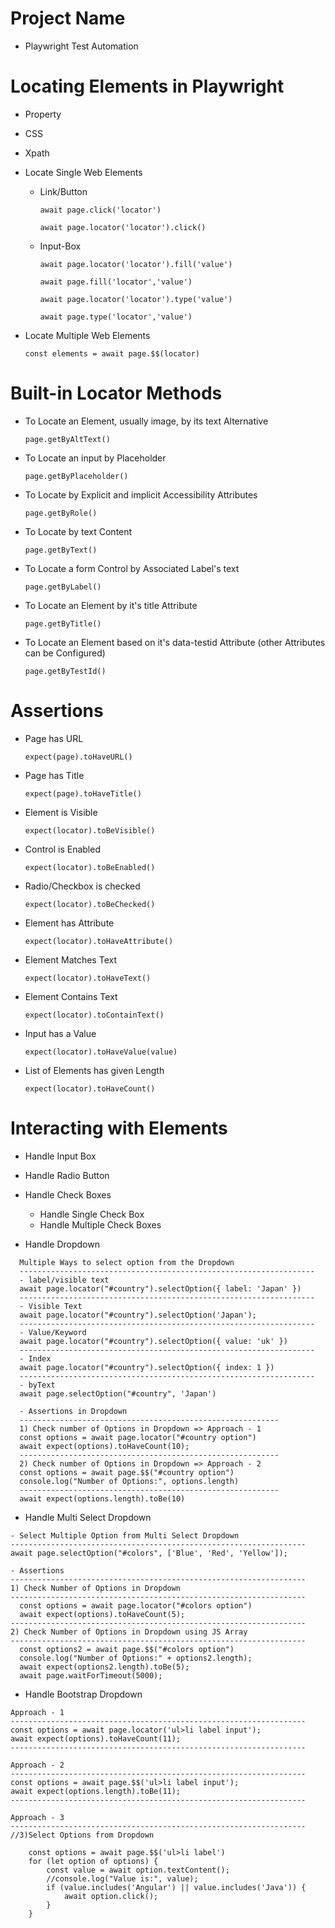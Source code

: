 # Project Name

- Playwright Test Automation

# Locating Elements in Playwright

- Property
- CSS
- Xpath

- Locate Single Web Elements

  - Link/Button

    `await page.click('locator')`

    `await page.locator('locator').click()`

  - Input-Box

    `await page.locator('locator').fill('value')`

    `await page.fill('locator','value')`

    `await page.locator('locator').type('value')`

    `await page.type('locator','value')`

- Locate Multiple Web Elements

  `const elements = await page.$$(locator)`

# Built-in Locator Methods

- To Locate an Element, usually image, by its text Alternative

  `page.getByAltText()`

- To Locate an input by Placeholder

  `page.getByPlaceholder()`

- To Locate by Explicit and implicit Accessibility Attributes

  `page.getByRole()`

- To Locate by text Content

  `page.getByText()`

- To Locate a form Control by Associated Label's text

  `page.getByLabel()`

- To Locate an Element by it's title Attribute

  `page.getByTitle()`

- To Locate an Element based on it's data-testid Attribute (other Attributes can be Configured)

  `page.getByTestId()`

# Assertions

- Page has URL

  `expect(page).toHaveURL()`

- Page has Title

  `expect(page).toHaveTitle()`

- Element is Visible

  `expect(locator).toBeVisible()`

- Control is Enabled

  `expect(locator).toBeEnabled()`

- Radio/Checkbox is checked

  `expect(locator).toBeChecked()`

- Element has Attribute

  `expect(locator).toHaveAttribute()`

- Element Matches Text

  `expect(locator).toHaveText()`

- Element Contains Text

  `expect(locator).toContainText()`

- Input has a Value

  `expect(locator).toHaveValue(value)`

- List of Elements has given Length

  `expect(locator).toHaveCount()`

# Interacting with Elements

- Handle Input Box

- Handle Radio Button

- Handle Check Boxes

  - Handle Single Check Box
  - Handle Multiple Check Boxes

- Handle Dropdown

```
  Multiple Ways to select option from the Dropdown
  ------------------------------------------------------------------
  - label/visible text
  await page.locator("#country").selectOption({ label: 'Japan' })
  ------------------------------------------------------------------
  - Visible Text
  await page.locator("#country").selectOption('Japan');
  ------------------------------------------------------------------
  - Value/Keyword
  await page.locator("#country").selectOption({ value: 'uk' })
  ------------------------------------------------------------------
  - Index
  await page.locator("#country").selectOption({ index: 1 })
  ------------------------------------------------------------------
  - byText
  await page.selectOption("#country", 'Japan')
```

```
  - Assertions in Dropdown
  ----------------------------------------------------------
  1) Check number of Options in Dropdown => Approach - 1
  const options = await page.locator("#country option")
  await expect(options).toHaveCount(10);
  ----------------------------------------------------------
  2) Check number of Options in Dropdown => Approach - 2
  const options = await page.$$("#country option")
  console.log("Number of Options:", options.length)
  ----------------------------------------------------------
  await expect(options.length).toBe(10)
```

- Handle Multi Select Dropdown

```
- Select Multiple Option from Multi Select Dropdown
------------------------------------------------------------------
await page.selectOption("#colors", ['Blue', 'Red', 'Yellow']);
```

```
- Assertions
------------------------------------------------------------------
1) Check Number of Options in Dropdown
------------------------------------------------------------------
  const options = await page.locator("#colors option")
  await expect(options).toHaveCount(5);
------------------------------------------------------------------
2) Check Number of Options in Dropdown using JS Array
------------------------------------------------------------------
  const options2 = await page.$$("#colors option")
  console.log("Number of Options:" + options2.length);
  await expect(options2.length).toBe(5);
  await page.waitForTimeout(5000);
```

- Handle Bootstrap Dropdown

```
Approach - 1
------------------------------------------------------------------
const options = await page.locator('ul>li label input');
await expect(options).toHaveCount(11);
------------------------------------------------------------------

Approach - 2
------------------------------------------------------------------
const options = await page.$$('ul>li label input');
await expect(options.length).toBe(11);
------------------------------------------------------------------

Approach - 3
------------------------------------------------------------------
//3)Select Options from Dropdown

    const options = await page.$$('ul>li label')
    for (let option of options) {
        const value = await option.textContent();
        //console.log("Value is:", value);
        if (value.includes('Angular') || value.includes('Java')) {
            await option.click();
        }
    }
```
